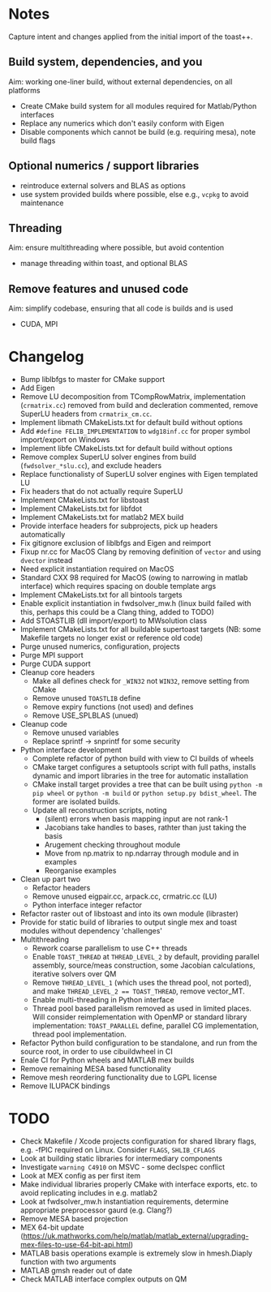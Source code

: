 # Notes

Capture intent and changes applied from the initial import of the toast++.

## Build system, dependencies, and you

Aim: working one-liner build, without external dependencies, on all platforms

 - Create CMake build system for all modules required for Matlab/Python interfaces
 - Replace any numerics which don't easily conform with Eigen
 - Disable components which cannot be build (e.g. requiring mesa), note build flags

## Optional numerics / support libraries

 - reintroduce external solvers and BLAS as options
 - use system provided builds where possible, else e.g., `vcpkg` to avoid maintenance

## Threading

Aim: ensure multithreading where possible, but avoid contention

 - manage threading within toast, and optional BLAS

## Remove features and unused code

Aim: simplify codebase, ensuring that all code is builds and is used

 - CUDA, MPI

# Changelog

 - Bump liblbfgs to master for CMake support
 - Add Eigen
 - Remove LU decomposition from TCompRowMatrix, implementation (`crmatrix.cc`) removed from build and decleration commented, remove SuperLU headers from `crmatrix_cm.cc`.
 - Implement libmath CMakeLists.txt for default build without options
 - Add `#define FELIB_IMPLEMENTATION` to `wdg18inf.cc` for proper symbol import/export on Windows
 - Implement libfe CMakeLists.txt for default build without options
 - Remove complex<T> SuperLU solver engines from build (`fwdsolver_*slu.cc`), and exclude headers
 - Replace functionalisty of SuperLU solver engines with Eigen templated LU
 - Fix headers that do not actually require SuperLU
 - Implement CMakeLists.txt for libstoast
 - Implement CMakeLists.txt for libfdot
 - Implement CMakeLists.txt for matlab2 MEX build
 - Provide interface headers for subprojects, pick up headers automatically
 - Fix gitignore exclusion of liblbfgs and Eigen and reimport
 - Fixup nr.cc for MacOS Clang by removing definition of `vector` and using `dvector` instead
 - Need explicit instantiation required on MacOS
 - Standard CXX 98 required for MacOS (owing to narrowing in matlab interface) which requires spacing on double template args
 - Implement CMakeLists.txt for all bintools targets
 - Enable explicit instantiation in fwdsolver_mw.h  (linux build failed with this, perhaps this could be a Clang thing, added to TODO)
 - Add STOASTLIB (dll import/export) to MWsolution class
 - Implement CMakeLists.txt for all buildable supertoast targets (NB: some Makefile targets no longer exist or reference old code)
 - Purge unused numerics, configuration, projects
 - Purge MPI support
 - Purge CUDA support
 - Cleanup core headers
   - Make all defines check for `_WIN32` not `WIN32`, remove setting from CMake
   - Remove unused `TOASTLIB` define
   - Remove expiry functions (not used) and defines
   - Remove USE_SPLBLAS (unued)
 - Cleanup code
   - Remove unused variables
   - Replace sprintf -> snprintf for some security
 - Python interface development
   - Complete refactor of python build with view to CI builds of wheels
   - CMake target configures a setuptools script with full paths, installs dynamic and import libraries in the tree for automatic installation
   - CMake install target provides a tree that can be built using `python -m pip wheel` or `python -m build` or `python setup.py bdist_wheel`. The former are isolated builds.
   - Update all reconstruction scripts, noting
     - (silent) errors when basis mapping input are not rank-1
     - Jacobians take handles to bases, rathter than just taking the basis
     - Arugement checking throughout module
     - Move from np.matrix to np.ndarray through module and in examples
     - Reorganise examples
 - Clean up part two
   - Refactor headers
   - Remove unused eigpair.cc, arpack.cc, crmatric.cc (LU)
   - Python interface integer refactor
 - Refactor raster out of libstoast and into its own module (libraster)
 - Provide for static build of libraries to output single mex and toast modules without dependency 'challenges'
 - Multithreading
    - Rework coarse parallelism to use C++ threads
    - Enable `TOAST_THREAD` at `THREAD_LEVEL_2` by default, providing parallel assembly, source/meas construction, some Jacobian calculations, iterative solvers over QM
    - Remove `THREAD_LEVEL_1` (which uses the thread pool, not ported), and make `THREAD_LEVEL_2 == TOAST_THREAD`, remove vector_MT.
    - Enable multi-threading in Python interface
    - Thread pool based parallelism removed as used in limited places. Will consider reimplementation with OpenMP or standard library implementation: `TOAST_PARALLEL` define, parallel CG implementation, thread pool implementation.
  - Refactor Python build configuration to be standalone, and run from the source root, in order to use cibuildwheel in CI
  - Enale CI for Python wheels and MATLAB mex builds
  - Remove remaining MESA based functionality
  - Remove mesh reordering functionality due to LGPL license
  - Remove ILUPACK bindings

# TODO

 - Check Makefile / Xcode projects configuration for shared library flags, e.g. -fPIC required on Linux. Consider `FLAGS`, `SHLIB_CFLAGS`
 - Look at building static libraries for intermediary components
 - Investigate `warning C4910` on MSVC - some declspec conflict
 - Look at MEX config as per first item
 - Make individual libraries properly CMake with interface exports, etc. to avoid replicating includes in e.g. matlab2
 - Look at fwdsolver_mw.h instantiation requirements, determine appropriate preprocessor gaurd (e.g. Clang?)
 - Remove MESA based projection
 - MEX 64-bit update (https://uk.mathworks.com/help/matlab/matlab_external/upgrading-mex-files-to-use-64-bit-api.html)
 - MATLAB basis operations example is extremely slow in hmesh.Diaply function with two arguments
 - MATLAB gmsh reader out of date
 - Check MATLAB interface complex outputs on QM

